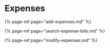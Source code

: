 # Expenses

{% page-ref page="add-expenses.md" %}

{% page-ref page="search-expense-bills.md" %}

{% page-ref page="modify-expenses.md" %}









